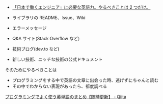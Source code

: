 - [「日本で働くエンジニア」に必要な英語力。やるべきことは 2 つだけ。](https://zenn.dev/d0ne1s/articles/b2d3d1c2574c2d)

- ライブラリの README、Issue、Wiki
- エラーメッセージ
- Q&A サイト(Stack Overflow など)
- 技術ブログ(dev.to など)
- 新しい技術、ニッチな技術の公式ドキュメント

そのためにやるべきことは

- プログラミングをする中で英語の文章に出会った時、逃げずにちゃんと読む
- その中でわからない表現があったら、都度調べる

[プログラミングでよく使う英単語のまとめ【随時更新】 - Qiita](https://qiita.com/Ted-HM/items/7dde25dcffae4cdc7923)

